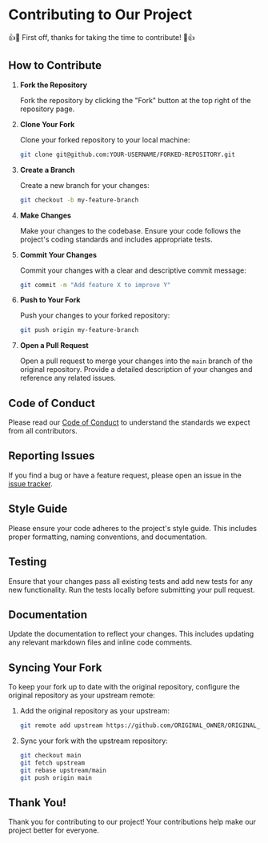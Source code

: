 # Contributing to Our Project

👍🎉 First off, thanks for taking the time to contribute! 🎉👍

## How to Contribute

1. **Fork the Repository**

   Fork the repository by clicking the "Fork" button at the top right of the repository page.

2. **Clone Your Fork**

   Clone your forked repository to your local machine:

   ```sh
   git clone git@github.com:YOUR-USERNAME/FORKED-REPOSITORY.git
   ```

3. **Create a Branch**

   Create a new branch for your changes:

   ```sh
   git checkout -b my-feature-branch
   ```

4. **Make Changes**

   Make your changes to the codebase. Ensure your code follows the project's coding standards and includes appropriate tests.

5. **Commit Your Changes**

   Commit your changes with a clear and descriptive commit message:

   ```sh
   git commit -m "Add feature X to improve Y"
   ```

6. **Push to Your Fork**

   Push your changes to your forked repository:

   ```sh
   git push origin my-feature-branch
   ```

7. **Open a Pull Request**

   Open a pull request to merge your changes into the `main` branch of the original repository. Provide a detailed description of your changes and reference any related issues.

## Code of Conduct

Please read our [Code of Conduct](CODE_OF_CONDUCT.md) to understand the standards we expect from all contributors.

## Reporting Issues

If you find a bug or have a feature request, please open an issue in the [issue tracker](https://github.com/ORIGINAL_OWNER/ORIGINAL_REPOSITORY/issues).

## Style Guide

Please ensure your code adheres to the project's style guide. This includes proper formatting, naming conventions, and documentation.

## Testing

Ensure that your changes pass all existing tests and add new tests for any new functionality. Run the tests locally before submitting your pull request.

## Documentation

Update the documentation to reflect your changes. This includes updating any relevant markdown files and inline code comments.

## Syncing Your Fork

To keep your fork up to date with the original repository, configure the original repository as your upstream remote:

1. Add the original repository as your upstream:

   ```sh
   git remote add upstream https://github.com/ORIGINAL_OWNER/ORIGINAL_REPOSITORY.git
   ```

2. Sync your fork with the upstream repository:

   ```sh
   git checkout main
   git fetch upstream
   git rebase upstream/main
   git push origin main
   ```

## Thank You!

Thank you for contributing to our project! Your contributions help make our project better for everyone.
